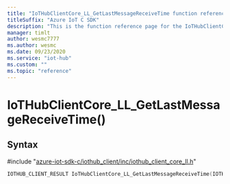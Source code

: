 ```yaml
---                             
title: "IoTHubClientCore_LL_GetLastMessageReceiveTime function reference | Microsoft Docs" 
titleSuffix: "Azure IoT C SDK"            
description: "This is the function reference page for the IoTHubClientCore_LL_GetLastMessageReceiveTime() function in the Azure IoT C SDK. This SDK is used with Azure IoT Hub and Azure IoT Hub Device Provisioning Service"            
manager: timlt                 
author: wesmc7777              
ms.author: wesmc               
ms.date: 09/23/2020                    
ms.service: "iot-hub"             
ms.custom: ""                
ms.topic: "reference"        
---                            
```


# IoTHubClientCore_LL_GetLastMessageReceiveTime()

## Syntax

\#include "[azure-iot-sdk-c/iothub_client/inc/iothub_client_core_ll.h](../iothub-client-core-ll-h.md)"  
```C
IOTHUB_CLIENT_RESULT IoTHubClientCore_LL_GetLastMessageReceiveTime(IOTHUB_CLIENT_CORE_LL_HANDLE  MU_C2);
```

